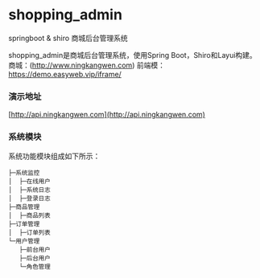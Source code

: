 # shopping_admin
springboot &amp;  shiro 商城后台管理系统

shopping_admin是商城后台管理系统，使用Spring Boot，Shiro和Layui构建。商城：(http://www.ningkangwen.com) 前端模：https://demo.easyweb.vip/iframe/

### 演示地址

[http://api.ningkangwen.com](http://api.ningkangwen.com)

### 系统模块
系统功能模块组成如下所示：
```
├─系统监控
│  ├─在线用户
│  ├─系统日志
│  ├─登录日志
├─商品管理
│  ├─商品列表
├─订单管理
│  ├─订单列表
└─用户管理
   ├─前台用户
   ├─后台用户
   └─角色管理
```
